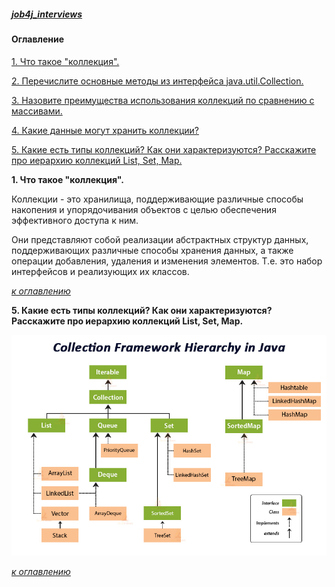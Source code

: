 ##### [job4j_interviews](https://github.com/shaporen/job4j_interviews/blob/main/README.md)
#### Оглавление
[1. Что такое "коллекция".](#1.-Что-такое-коллекция)

[2. Перечислите основные методы из интерфейса java.util.Collection.](#2.-Перечислите-основные-методы-из-интерфейса-java.util.Collection.)

[3. Назовите преимущества использования коллекций по сравнению с массивами.](#3.-Назовите-преимущества-использования-коллекций-по-сравнению-с-массивами.)

[4. Какие данные могут хранить коллекции?](#4.-Какие-данные-могут-хранить-коллекции?)

[5. Какие есть типы коллекций? Как они характеризуются? Расскажите про иерархию коллекций List, Set, Map.](5.-Какие-есть-типы-коллекций?-Как-они-характеризуются?-Расскажите-про-иерархию-коллекций-List,-Set,-Map.)

**1. Что такое "коллекция".**
   
Коллекции - это хранилища, поддерживающие различные способы накопения и упорядочивания объектов с целью обеспечения эффективного доступа к ним.

Они представляют собой реализации абстрактных структур данных, поддерживающих различные способы хранения данных, а также операции добавления, удаления и изменения элементов. Т.е. это набор интерфейсов и реализующих их классов.

[_к оглавлению_](#Оглавление)

**5. Какие есть типы коллекций? Как они характеризуются? Расскажите про иерархию коллекций List, Set, Map.**

![img](https://github.com/shaporen/job4j_interviews/blob/main/resources/collections_hierarchy.jpg)

[_к оглавлению_](#Оглавление)
